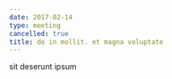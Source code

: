```yaml
---
date: 2017-02-14
type: meeting
cancelled: true
title: do in mollit. et magna voluptate
---
```

sit deserunt ipsum